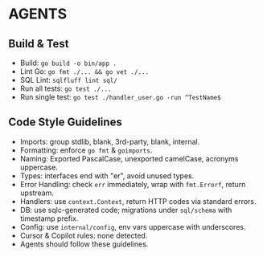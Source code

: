 # AGENTS

## Build & Test

- Build: `go build -o bin/app .`
- Lint Go: `go fmt ./... && go vet ./...`
- SQL Lint: `sqlfluff lint sql/`
- Run all tests: `go test ./...`
- Run single test: `go test ./handler_user.go -run ^TestName$`

## Code Style Guidelines

- Imports: group stdlib, blank, 3rd-party, blank, internal.
- Formatting: enforce `go fmt` & `goimports`.
- Naming: Exported PascalCase, unexported camelCase, acronyms uppercase.
- Types: interfaces end with "er", avoid unused types.
- Error Handling: check `err` immediately, wrap with `fmt.Errorf`, return upstream.
- Handlers: use `context.Context`, return HTTP codes via standard errors.
- DB: use sqlc-generated code; migrations under `sql/schema` with timestamp prefix.
- Config: use `internal/config`, env vars uppercase with underscores.
- Cursor & Copilot rules: none detected.
- Agents should follow these guidelines.
